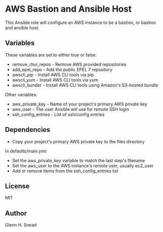 AWS Bastion and Ansible Host
============================

This Ansible role will configure an AWS instance to be a bastion, or 
bastion and ansible host.

Variables
---------
These variables are set to either true or false:
* remove_rhui_repos - Remove AWS provided repositories
* add_epel_repo - Add the public EPEL 7 repository
* awscli_pip - Install AWS CLI tools via pip
* awscli_yum - Install AWS CLI tools via yum
* awscli_bunder - Install AWS CLI tools using Amazon's S3-hosted bundle 

Other variables:
* aws_private_key - Name of your project's primary AWS private key
* aws_user - The user Ansible will use for remote SSH login
* ssh_config_entries - List of ssh/config entries

Dependencies
------------
* Copy your project's primary AWS private key to the files directory

In defaults/main.yml:
* Set the aws_private_key variable to match the last step's filename
* Set the aws_user to the AWS instance's remote user, usually ec2_user
* Add or remove items from the ssh_config_entries list

License
-------
MIT

Author
------
Glenn H. Snead
